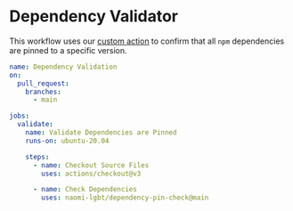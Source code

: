 # Dependency Validator

This workflow uses our [custom action](https://github.com/marketplace/actions/naomi-s-dependency-validator) to confirm that all `npm` dependencies are pinned to a specific version.

```yaml
name: Dependency Validation
on:
  pull_request:
    branches:
      - main

jobs:
  validate:
    name: Validate Dependencies are Pinned
    runs-on: ubuntu-20.04

    steps:
      - name: Checkout Source Files
        uses: actions/checkout@v3

      - name: Check Dependencies
        uses: naomi-lgbt/dependency-pin-check@main
```
